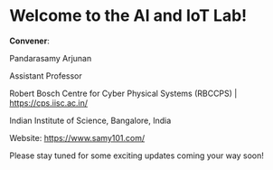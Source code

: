 # Welcome to the AI and IoT Lab!

**Convener**: 

Pandarasamy Arjunan

Assistant Professor

Robert Bosch Centre for Cyber Physical Systems (RBCCPS) | https://cps.iisc.ac.in/

Indian Institute of Science, Bangalore, India

Website: https://www.samy101.com/

Please stay tuned for some exciting updates coming your way soon!
